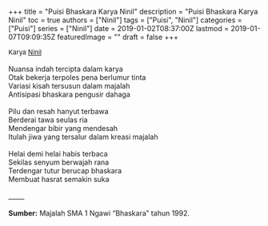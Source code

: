 +++
title = "Puisi Bhaskara Karya Ninil"
description = "Puisi Bhaskara Karya Ninil"
toc = true
authors = ["Ninil"]
tags = ["Puisi", "Ninil"]
categories = ["Puisi"]
series = ["Ninil"]
date = 2019-01-02T08:37:00Z
lastmod = 2019-01-07T09:09:35Z
featuredImage = ""
draft = false
+++

<div style="text-align: justify;">
<div style="font-size: small;">Karya <a href="/authors/ninil/" target="_blank">Ninil</a></div><br />
Nuansa indah tercipta dalam karya<br />Otak bekerja terpoles pena berlumur tinta<br />Variasi kisah tersusun dalam majalah<br />Antisipasi bhaskara pengusir dahaga<br /><br />Pilu dan resah hanyut terbawa<br />Berderai tawa seulas ria<br />Mendengar bibir yang mendesah<br />Itulah jiwa yang tersalur dalam kreasi majalah<br /><br />Helai demi helai habis terbaca<br />Sekilas senyum berwajah rana<br />Terdengar tutur berucap bhaskara<br />Membuat hasrat semakin suka<br /><br />
_____
<br /><br /><b>Sumber:</b> Majalah SMA 1 Ngawi “Bhaskara” tahun 1992.</div>
